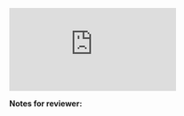 <!-- Change the ## to your pull request number -->
![Coverage Badge](https://img.shields.io/endpoint?url=https://gist.githubusercontent.com/RonanCadot/97cd1718d218b973104e73446b5cdeec/raw/<project-dashboard>__pull_##.json)

**Notes for reviewer:**